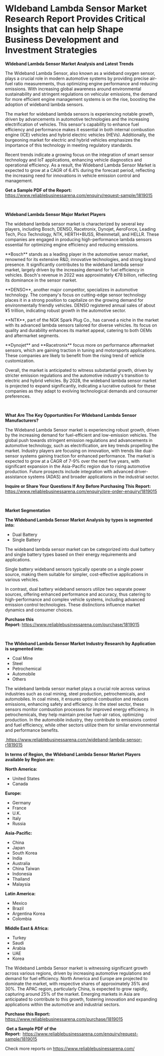<p><h1>WIdeband Lambda Sensor Market Research Report Provides Critical Insights that can help Shape Business Development and Investment Strategies</h1></p><p><strong>WIdeband Lambda Sensor Market Analysis and Latest Trends</strong></p>
<p><p>The Wideband Lambda Sensor, also known as a wideband oxygen sensor, plays a crucial role in modern automotive systems by providing precise air-fuel ratio measurements, thus optimizing engine performance and reducing emissions. With increasing global awareness around environmental sustainability and stringent regulations on vehicular emissions, the demand for more efficient engine management systems is on the rise, boosting the adoption of wideband lambda sensors.</p><p>The market for wideband lambda sensors is experiencing notable growth, driven by advancements in automotive technologies and the increasing electrification of vehicles. This sensor's capability to enhance fuel efficiency and performance makes it essential in both internal combustion engine (ICE) vehicles and hybrid electric vehicles (HEVs). Additionally, the burgeoning market for electric and hybrid vehicles emphasizes the importance of this technology in meeting regulatory standards.</p><p>Recent trends indicate a growing focus on the integration of smart sensor technology and IoT applications, enhancing vehicle diagnostics and operational efficiency. As a result, the Wideband Lambda Sensor Market is expected to grow at a CAGR of 6.4% during the forecast period, reflecting the increasing need for innovations in vehicle emission control and management.</p></p>
<p><strong>Get a Sample PDF of the Report:&nbsp;</strong> <a href="https://www.reliablebusinessarena.com/enquiry/request-sample/1819015?utm_campaign=1892&utm_medium=2&utm_source=Github&utm_content=ia&utm_term=06042025&utm_id=wideband-lambda-sensor">https://www.reliablebusinessarena.com/enquiry/request-sample/1819015</a></p>
<p>&nbsp;</p>
<p><strong>WIdeband Lambda Sensor Major Market Players</strong></p>
<p><p>The wideband lambda sensor market is characterized by several key players, including Bosch, DENSO, Racetronix, Dynojet, AeroForce, Leading Tech, Pico Technology, NTK, HERTH+BUSS, Rheinmetall, and HELLR. These companies are engaged in producing high-performance lambda sensors essential for optimizing engine efficiency and reducing emissions.</p><p>**Bosch** stands as a leading player in the automotive sensor market, renowned for its extensive R&D, innovative technologies, and strong brand presence. It significantly contributes to the wideband lambda sensor market, largely driven by the increasing demand for fuel efficiency in vehicles. Bosch's revenue in 2022 was approximately €78 billion, reflecting its dominance in the sensor market.</p><p>**DENSO**, another major competitor, specializes in automotive technology. The company's focus on cutting-edge sensor technology places it in a strong position to capitalize on the growing demand for environmentally friendly vehicles. DENSO registered annual sales of about ¥5 trillion, indicating robust growth in the automotive sector.</p><p>**NTK**, part of the NGK Spark Plug Co., has carved a niche in the market with its advanced lambda sensors tailored for diverse vehicles. Its focus on quality and durability enhances its market appeal, catering to both OEMs and aftermarket segments.</p><p>**Dynojet** and **Racetronix** focus more on performance aftermarket sensors, which are gaining traction in tuning and motorsports applications. These companies are likely to benefit from the rising trend of vehicle customization.</p><p>Overall, the market is anticipated to witness substantial growth, driven by stricter emission regulations and the automotive industry's transition to electric and hybrid vehicles. By 2028, the wideband lambda sensor market is projected to expand significantly, indicating a lucrative outlook for these companies as they adapt to evolving technological demands and consumer preferences.</p></p>
<p>&nbsp;</p>
<p><strong>What Are The Key Opportunities For WIdeband Lambda Sensor Manufacturers?</strong></p>
<p><p>The Wideband Lambda Sensor market is experiencing robust growth, driven by the increasing demand for fuel-efficient and low-emission vehicles. The global push towards stringent emission regulations and advancements in automotive technology, such as electrification, are key trends propelling the market. Industry players are focusing on innovation, with trends like dual-sensor systems gaining traction for enhanced performance. The market is expected to grow at a CAGR of 7-9% over the next five years, with significant expansion in the Asia-Pacific region due to rising automotive production. Future prospects include integration with advanced driver-assistance systems (ADAS) and broader applications in the industrial sector.</p></p>
<p><strong>Inquire or Share Your Questions If Any Before Purchasing This Report:</strong> <a href="https://www.reliablebusinessarena.com/enquiry/pre-order-enquiry/1819015?utm_campaign=1892&utm_medium=2&utm_source=Github&utm_content=ia&utm_term=06042025&utm_id=wideband-lambda-sensor">https://www.reliablebusinessarena.com/enquiry/pre-order-enquiry/1819015</a></p>
<p>&nbsp;</p>
<p><strong>Market Segmentation</strong></p>
<p><strong>The WIdeband Lambda Sensor Market Analysis by types is segmented into:</strong></p>
<p><ul><li>Dual Battery</li><li>Single Battery</li></ul></p>
<p><p>The wideband lambda sensor market can be categorized into dual battery and single battery types based on their energy requirements and applications. </p><p>Single battery wideband sensors typically operate on a single power source, making them suitable for simpler, cost-effective applications in various vehicles. </p><p>In contrast, dual battery wideband sensors utilize two separate power sources, offering enhanced performance and accuracy, thus catering to high-performance and complex vehicle systems, including advanced emission control technologies. These distinctions influence market dynamics and consumer choices.</p></p>
<p><strong>Purchase this Report:&nbsp;</strong><a href="https://www.reliablebusinessarena.com/purchase/1819015?utm_campaign=1892&utm_medium=2&utm_source=Github&utm_content=ia&utm_term=06042025&utm_id=wideband-lambda-sensor">https://www.reliablebusinessarena.com/purchase/1819015</a></p>
<p>&nbsp;</p>
<p><strong>The WIdeband Lambda Sensor Market Industry Research by Application is segmented into:</strong></p>
<p><ul><li>Coal Mine</li><li>Steel</li><li>Petrochemical</li><li>Automobile</li><li>Others</li></ul></p>
<p><p>The wideband lambda sensor market plays a crucial role across various industries such as coal mining, steel production, petrochemicals, and automobiles. In coal mines, it ensures optimal combustion and reduces emissions, enhancing safety and efficiency. In the steel sector, these sensors monitor combustion processes for improved energy efficiency. In petrochemicals, they help maintain precise fuel-air ratios, optimizing production. In the automobile industry, they contribute to emissions control and fuel efficiency, while other sectors utilize them for similar environmental and performance benefits.</p></p>
<p><a href="https://www.reliablebusinessarena.com/wideband-lambda-sensor-r1819015?utm_campaign=1892&utm_medium=2&utm_source=Github&utm_content=ia&utm_term=06042025&utm_id=wideband-lambda-sensor">&nbsp;https://www.reliablebusinessarena.com/wideband-lambda-sensor-r1819015</a></p>
<p><strong>In terms of Region, the WIdeband Lambda Sensor Market Players available by Region are:</strong></p>
<p>
    <p> <strong> North America: </strong>
        <ul>
            <li>United States</li>
            <li>Canada</li>
        </ul>
        </p> 
    <p> <strong> Europe: </strong>
        <ul>
            <li>Germany</li>
            <li>France</li>
            <li>U.K.</li>
            <li>Italy</li>
            <li>Russia</li>
        </ul>
        </p> 
    <p> <strong> Asia-Pacific: </strong>
        <ul>
            <li>China</li>
            <li>Japan</li>
            <li>South Korea</li>
            <li>India</li>
            <li>Australia</li>
            <li>China Taiwan</li>
            <li>Indonesia</li>
            <li>Thailand</li>
            <li>Malaysia</li>
        </ul>
        </p> 
    <p> <strong> Latin America: </strong>
        <ul>
            <li>Mexico</li>
            <li>Brazil</li>
            <li>Argentina Korea</li>
            <li>Colombia</li>
        </ul>
        </p> 
    <p> <strong> Middle East & Africa: </strong>
        <ul>
            <li>Turkey</li>
            <li>Saudi</li>
            <li>Arabia</li>
            <li>UAE</li>
            <li>Korea</li>
        </ul>
    </p>
    </p>
<p><p>The Wideband Lambda Sensor market is witnessing significant growth across various regions, driven by increasing automotive regulations and demand for fuel efficiency. North America and Europe are projected to dominate the market, with respective shares of approximately 35% and 30%. The APAC region, particularly China, is expected to grow rapidly, capturing around 25% of the market. Emerging markets in Asia are anticipated to contribute to this growth, fostering innovation and expanding applications within the automotive and industrial sectors.</p></p>
<p><strong>Purchase this Report: </strong><a href="https://www.reliablebusinessarena.com/purchase/1819015?utm_campaign=1892&utm_medium=2&utm_source=Github&utm_content=ia&utm_term=06042025&utm_id=wideband-lambda-sensor">https://www.reliablebusinessarena.com/purchase/1819015</a></p>
<p>&nbsp;<strong>Get a Sample PDF of the Report:&nbsp;&nbsp;</strong><a href="https://www.reliablebusinessarena.com/enquiry/request-sample/1819015?utm_campaign=1892&utm_medium=2&utm_source=Github&utm_content=ia&utm_term=06042025&utm_id=wideband-lambda-sensor">https://www.reliablebusinessarena.com/enquiry/request-sample/1819015</a></p>
<p><strong></strong></p>
<p>Check more reports on <a href="https://www.reliablebusinessarena.com/?utm_campaign=1892&utm_medium=2&utm_source=Github&utm_content=ia&utm_term=06042025&utm_id=wideband-lambda-sensor">https://www.reliablebusinessarena.com/</a></p>